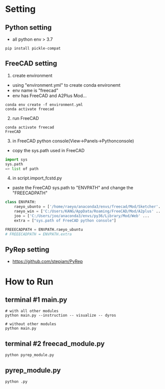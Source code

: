 # Setting
## Python setting
- all python env > 3.7
```
pip install pickle-compat
```
## FreeCAD setting
1. create environment
- using "environment.yml" to create conda environemt
- env name is "freecad"
- env has FreeCAD and A2Plus Mod...

```shell
conda env create -f environment.yml
conda activate freecad
```

2. run FreeCAD
```shell
conda activate freecad
FreeCAD
```
3. in FreeCAD python console(View->Panels->Pythonconsole)
- copy the sys.path used in FreeCAD
```python
import sys
sys.path
=> list of path
```

4. in script.import_fcstd.py
- paste the FreeCAD sys.path to "ENVPATH" and change the "FREECADPATH"
```python
class ENVPATH:
    raeyo_ubunto = ['/home/raeyo/anaconda3/envs/freecad/Mod/Sketcher'...
    raeyo_win = ['C:/Users/KANG/AppData/Roaming/FreeCAD/Mod/A2plus' ...
    joo = ['C:/Users/joo/anaconda3/envs/py36/Library/Mod/Web' ...
    extra = ["sys.path of FreeCAD python console"]

FREEECADPATH = ENVPATH.raeyo_ubuntu
# FREEECADPATH = ENVPATH.extra
```

## PyRep setting
- https://github.com/stepjam/PyRep

# How to Run
## terminal #1 main.py
```shell
# with all other modules
python main.py --instruction -- visualize -- dyros 

# without other modules
python main.py 
```
## terminal #2 freecad_module.py
```shell
python pyrep_module.py 
```
## pyrep_module.py
```shell
python .py 
```


